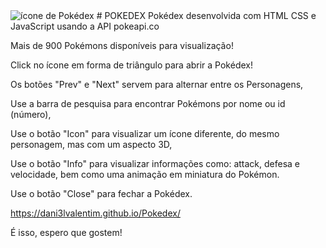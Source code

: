 <img src="./images/icone.png" alt="ícone de Pokédex">
# POKEDEX
Pokédex desenvolvida com HTML CSS e JavaScript usando a API pokeapi.co

Mais de 900 Pokémons disponíveis para visualização!

Click no ícone em forma de triângulo para abrir a Pokédex!

Os botões "Prev" e "Next" servem para alternar entre os Personagens,

Use a barra de pesquisa para encontrar Pokémons por nome ou id (número),

Use o botão "Icon" para visualizar um ícone diferente, do mesmo personagem, mas com um aspecto 3D,

Use o botão "Info" para visualizar informações como: attack, defesa e velocidade, bem como uma animação em miniatura do Pokémon.

Use o botão "Close" para fechar a Pokédex.

https://dani3lvalentim.github.io/Pokedex/

É isso, espero que gostem! 
